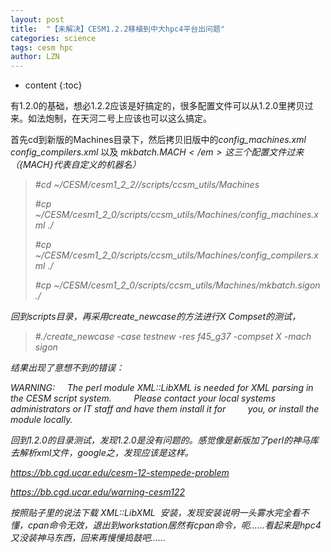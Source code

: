 ```yaml
---
layout: post
title:  "【未解决】CESM1.2.2移植到中大hpc4平台出问题" 
categories: science
tags: cesm hpc
author: LZN
---
```


* content
{:toc}

有1.2.0的基础，想必1.2.2应该是好搞定的，很多配置文件可以从1.2.0里拷贝过来。如法炮制，在天河二号上应该也可以这么搞定。

首先cd到新版的Machines目录下，然后拷贝旧版中的<em>config_machines.xml config_compilers.xml</em> 以及 <em>mkbatch.${MACH}</em>这三个配置文件过来（${MACH}代表自定义的机器名）
<blockquote>#cd ~/CESM/cesm1_2_2//scripts/ccsm_utils/Machines

#cp ~/CESM/cesm1_2_0/scripts/ccsm_utils/Machines/config_machines.xml ./

#cp ~/CESM/cesm1_2_0/scripts/ccsm_utils/Machines/config_compilers.xml ./

#cp ~/CESM/cesm1_2_0/scripts/ccsm_utils/Machines/mkbatch.sigon ./</blockquote>
回到scripts目录，再采用create_newcase的方法进行X Compset的测试，
<blockquote>#./create_newcase -case testnew -res f45_g37 -compset X -mach sigon</blockquote>
结果出现了意想不到的错误：

<em>WARNING:</em>
<em>    The perl module XML::LibXML is needed for XML parsing in the CESM script system.</em>
<em>        Please contact your local systems administrators or IT staff and have them install it for</em>
<em>        you, or install the module locally.</em>

回到1.2.0的目录测试，发现1.2.0是没有问题的。感觉像是新版加了perl的神马库去解析xml文件，google之，发现应该是这样。

https://bb.cgd.ucar.edu/cesm-12-stempede-problem

https://bb.cgd.ucar.edu/warning-cesm122

按照贴子里的说法下载 XML::LibXML  安装，发现安装说明一头雾水完全看不懂，cpan命令无效，退出到workstation居然有cpan命令，呃……看起来是hpc4又没装神马东西，回来再慢慢捣鼓吧……
